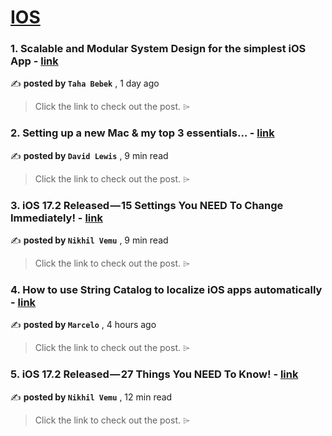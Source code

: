 
<h1><a href=https://medium.com/tag/ios/recommended target="_blank" rel="noopener noreferrer">IOS</a></h1>
<h3>1. Scalable and Modular System Design for the simplest iOS App - <a href=https://medium.com/@tahabebek/scalable-and-modular-system-design-for-the-simplest-ios-app-7a1a3873992b?source=tag_recommended_feed---------0-84----------ios----------d21cf982_e260_42b8_ab2d_32b20cb15d11------- target="_blank" rel="noopener noreferrer">link</a></h3>

✍️ **posted by `Taha Bebek`** <date> , 1 day ago</date>

<blockquote>Click the link to check out the post. ⌲</blockquote>

<h3>2. Setting up a new Mac & my top 3 essentials… - <a href=https://medium.com/macoclock/setting-up-a-new-mac-my-top-3-essentials-1114bb84f97f?source=tag_recommended_feed---------1-107----------ios----------d21cf982_e260_42b8_ab2d_32b20cb15d11------- target="_blank" rel="noopener noreferrer">link</a></h3>

✍️ **posted by `David Lewis`** <date> , 9 min read</date>

<blockquote>Click the link to check out the post. ⌲</blockquote>

<h3>3. iOS 17.2 Released — 15 Settings You NEED To Change Immediately! - <a href=https://medium.com/macoclock/ios-17-2-released-15-settings-you-need-to-change-immediately-7e6219f53a57?source=tag_recommended_feed---------2-85----------ios----------d21cf982_e260_42b8_ab2d_32b20cb15d11------- target="_blank" rel="noopener noreferrer">link</a></h3>

✍️ **posted by `Nikhil Vemu`** <date> , 9 min read</date>

<blockquote>Click the link to check out the post. ⌲</blockquote>

<h3>4. How to use String Catalog to localize iOS apps automatically - <a href=https://medium.com/@marceloproducts/how-to-use-string-catalog-to-localize-ios-apps-automatically-5c0cc8261a1b?source=tag_recommended_feed---------3-84----------ios----------d21cf982_e260_42b8_ab2d_32b20cb15d11------- target="_blank" rel="noopener noreferrer">link</a></h3>

✍️ **posted by `Marcelo`** <date> , 4 hours ago</date>

<blockquote>Click the link to check out the post. ⌲</blockquote>

<h3>5. iOS 17.2 Released — 27 Things You NEED To Know! - <a href=https://medium.com/macoclock/ios-17-2-released-27-things-you-need-to-know-e19e305b7197?source=tag_recommended_feed---------4-107----------ios----------d21cf982_e260_42b8_ab2d_32b20cb15d11------- target="_blank" rel="noopener noreferrer">link</a></h3>

✍️ **posted by `Nikhil Vemu`** <date> , 12 min read</date>

<blockquote>Click the link to check out the post. ⌲</blockquote>

